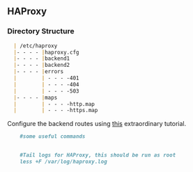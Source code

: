 ## HAProxy


### Directory Structure

```markdown
  | /etc/haproxy
  |- - - - |haproxy.cfg
  |- - - - |backend1
  |- - - - |backend2
  |- - - - |errors
  |        | - - - -401
  |        | - - - -404
  |        | - - - -503
  |- - - - |maps
  |        | - - - -http.map
  |        | - - - -https.map
```

Configure the backend routes using [this](https://www.haproxy.com/blog/using-haproxy-as-an-api-gateway-part-1/) extraordinary tutorial.

```markdown
    #some useful commands


    #Tail logs for HAProxy, this should be run as root
    less +F /var/log/haproxy.log



```
